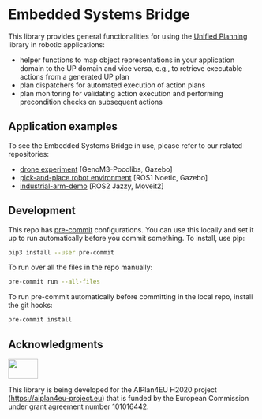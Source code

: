 # Embedded Systems Bridge

This library provides general functionalities for using the [Unified Planning](https://github.com/aiplan4eu/unified-planning) library in robotic applications:
- helper functions to map object representations in your application domain to the UP domain and vice versa, e.g., to retrieve executable actions from a generated UP plan
- plan dispatchers for automated execution of action plans
- plan monitoring for validating action execution and performing precondition checks on subsequent actions

## Application examples

To see the Embedded Systems Bridge in use, please refer to our related repositories:
- [drone experiment](https://github.com/franklinselva/genom3-experiment/) [GenoM3-Pocolibs, Gazebo]
- [pick-and-place robot environment](https://github.com/DFKI-NI/mobipick_labs) [ROS1 Noetic, Gazebo]
- [industrial-arm-demo](https://github.com/franklinselva/industrial-robot-arm-ros2) [ROS2 Jazzy, Moveit2]

<!-- ## Installation

To install the library, clone the repository and install it using pip:

```bash
python3 -m pip install up-esb
```

The above command will install the bridge with `unified-planning` as a dependency. If you already have `unified-planning` installed, you may want to uninstall it first to avoid version conflicts. -->


## Development


This repo has [pre-commit](https://pre-commit.com/) configurations. You can use this locally and set it up to run automatically before you commit something. To install, use pip:

```bash
pip3 install --user pre-commit
```

To run over all the files in the repo manually:

```bash
pre-commit run --all-files
```

To run pre-commit automatically before committing in the local repo, install the git hooks:

```bash
pre-commit install
```


## Acknowledgments

<img src="https://www.aiplan4eu-project.eu/wp-content/uploads/2021/07/euflag.png" width="60" height="40">

This library is being developed for the AIPlan4EU H2020 project (https://aiplan4eu-project.eu) that is funded by the European Commission under grant agreement number 101016442.
